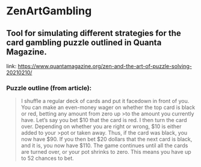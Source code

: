 # ZenArtGambling

## Tool for simulating different strategies for the card gambling puzzle outlined in Quanta Magazine.

link: https://www.quantamagazine.org/zen-and-the-art-of-puzzle-solving-20210210/

### Puzzle outline (from article):
>I shuffle a regular deck of cards and put it facedown in front of you. You can make an even-money wager on whether the top card is black or red, betting any amount from zero up  >to the amount you currently have. Let’s say you bet $10 that the card is red. I then turn the card over. Depending on whether you are right or wrong, $10 is either added to your >pot or taken away. Thus, if the card was black, you now have $90. If you then bet $20 dollars that the next card is black, and it is, you now have $110.
>The game continues until all the cards are turned over, or your pot shrinks to zero.  This means you have up to 52 chances to bet.
